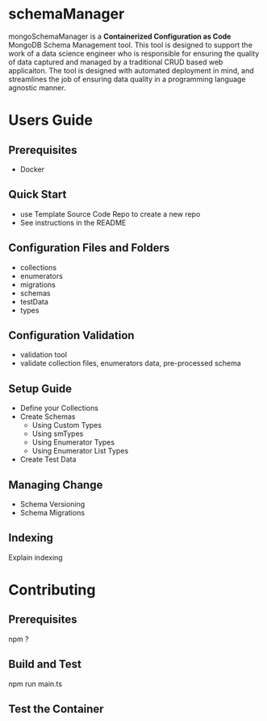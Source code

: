 # schemaManager

mongoSchemaManager is a **Containerized Configuration as Code** MongoDB Schema Management tool. This tool is designed to support the work of a data science engineer who is responsible for ensuring the quality of data captured and managed by a traditional CRUD based web applicaiton. The tool is designed with automated deployment in mind, and streamlines the job of ensuring data quality in a programming language agnostic manner. 

# Users Guide

## Prerequisites
- Docker

## Quick Start
- use Template Source Code Repo to create a new repo
- See instructions in the README

## Configuration Files and Folders
- collections
- enumerators
- migrations
- schemas
- testData
- types

## Configuration Validation
- validation tool
- validate collection files, enumerators data, pre-processed schema

## Setup Guide
- Define your Collections
- Create Schemas 
    - Using Custom Types
    - Using smTypes
    - Using Enumerator Types
    - Using Enumerator List Types
- Create Test Data

## Managing Change
- Schema Versioning
- Schema Migrations

## Indexing
Explain indexing

# Contributing

## Prerequisites
npm
?

## Build and Test
npm run main.ts

## Test the Container
